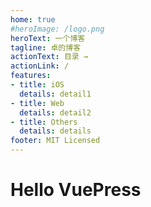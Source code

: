 ```yaml
---
home: true
#heroImage: /logo.png
heroText: 一个博客
tagline: 卓的博客
actionText: 目录 →
actionLink: /
features:
- title: iOS
  details: detail1
- title: Web
  details: detail2
- title: Others
  details: details
footer: MIT Licensed
---
```


# Hello VuePress

